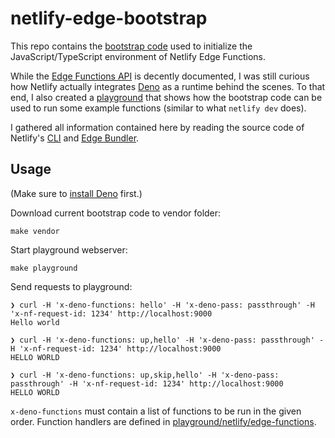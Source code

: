 # netlify-edge-bootstrap

This repo contains the [bootstrap code](vendor/edge-bootstrap.netlify.app/bootstrap) used to initialize the JavaScript/TypeScript environment of Netlify Edge Functions.

While the [Edge Functions API](https://docs.netlify.com/netlify-labs/experimental-features/edge-functions/api/) is decently documented, I was still curious how Netlify actually integrates [Deno](https://deno.land/) as a runtime behind the scenes. To that end, I also created a [playground](playground) that shows how the bootstrap code can be used to run some example functions (similar to what `netlify dev` does).

I gathered all information contained here by reading the source code of Netlify's [CLI](https://github.com/netlify/cli/tree/main/src/lib/edge-functions) and [Edge Bundler](https://github.com/netlify/edge-bundler).

## Usage

(Make sure to [install Deno](https://deno.land/manual/getting_started/installation) first.)

Download current bootstrap code to vendor folder:

```console
make vendor
```

Start playground webserver:

```console
make playground
```

Send requests to playground:

```console
❯ curl -H 'x-deno-functions: hello' -H 'x-deno-pass: passthrough' -H 'x-nf-request-id: 1234' http://localhost:9000
Hello world

❯ curl -H 'x-deno-functions: up,hello' -H 'x-deno-pass: passthrough' -H 'x-nf-request-id: 1234' http://localhost:9000
HELLO WORLD

❯ curl -H 'x-deno-functions: up,skip,hello' -H 'x-deno-pass: passthrough' -H 'x-nf-request-id: 1234' http://localhost:9000
HELLO WORLD
```

`x-deno-functions` must contain a list of functions to be run in the given order. Function handlers are defined in [playground/netlify/edge-functions](playground/netlify/edge-functions).
